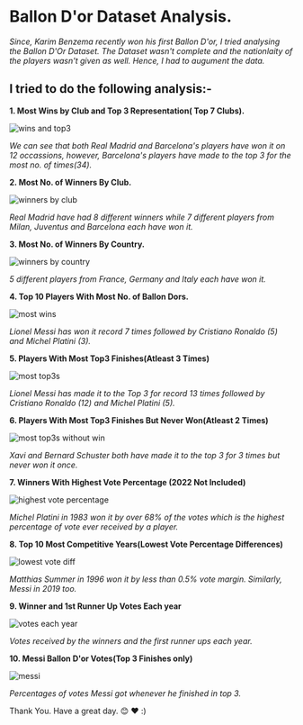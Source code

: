 # Ballon D'or Dataset Analysis.
*Since, Karim Benzema recently won his first Ballon D'or, I tried analysing the Ballon D'Or Dataset. The Dataset wasn't complete and the nationlaity of the players wasn't given as well. Hence, I had to augument the data.*

## I tried to do the following analysis:-

**1. Most Wins by Club and Top 3 Representation( Top 7 Clubs).**

![wins and top3](https://github.com/Kaushal-Dhungel/Ballon-Dor-Analysis/blob/main/figures/1.png)

*We can see that both Real Madrid and Barcelona's players have won it on 12 occassions, however, Barcelona's players have made to the top 3 for the most no. of times(34).*


**2. Most No. of Winners By Club.**

![winners by club](https://github.com/Kaushal-Dhungel/Ballon-Dor-Analysis/blob/main/figures/2.png)

*Real Madrid have had 8 different winners while 7 different players from Milan, Juventus and Barcelona each have won it.*


**3. Most No. of Winners By Country.**

![winners by country](https://github.com/Kaushal-Dhungel/Ballon-Dor-Analysis/blob/main/figures/3.png)

*5 different players from France, Germany and Italy each have won it.*


**4. Top 10 Players With Most No. of Ballon Dors.**

![most wins](https://github.com/Kaushal-Dhungel/Ballon-Dor-Analysis/blob/main/figures/4.png)

*Lionel Messi has won it record 7 times followed by Cristiano Ronaldo (5) and Michel Platini (3).*

**5. Players With Most Top3 Finishes(Atleast 3 Times)**

![most top3s](https://github.com/Kaushal-Dhungel/Ballon-Dor-Analysis/blob/main/figures/5.png)

*Lionel Messi has made it to the Top 3 for record 13 times followed by Cristiano Ronaldo (12) and Michel Platini (5).*

**6. Players With Most Top3 Finishes But Never Won(Atleast 2 Times)**

![most top3s without win](https://github.com/Kaushal-Dhungel/Ballon-Dor-Analysis/blob/main/figures/6.png)

*Xavi and Bernard Schuster both have made it to the top 3 for 3 times but never won it once.*

**7. Winners With Highest Vote Percentage (2022 Not Included)**

![highest vote percentage](https://github.com/Kaushal-Dhungel/Ballon-Dor-Analysis/blob/main/figures/7.png)

*Michel Platini in 1983 won it by over 68% of the votes which is the highest percentage of vote ever received by a player.*

**8. Top 10 Most Competitive Years(Lowest Vote Percentage Differences)**

![lowest vote diff](https://github.com/Kaushal-Dhungel/Ballon-Dor-Analysis/blob/main/figures/8.png)

*Matthias Summer in 1996 won it by less than 0.5% vote margin. Similarly, Messi in 2019 too.*

**9. Winner and 1st Runner Up Votes Each year**

![votes each year](https://github.com/Kaushal-Dhungel/Ballon-Dor-Analysis/blob/main/figures/9.png)

*Votes received by the winners and the first runner ups each year.*

**10. Messi Ballon D'or Votes(Top 3 Finishes only)**

![messi](https://github.com/Kaushal-Dhungel/Ballon-Dor-Analysis/blob/main/figures/10.png)

*Percentages of votes Messi got whenever he finished in top 3.*


Thank You. Have a great day. :blush: :heart: :)
